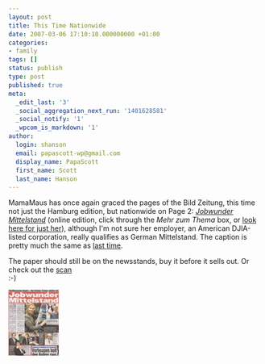 ```yaml
---
layout: post
title: This Time Nationwide
date: 2007-03-06 17:10:10.000000000 +01:00
categories:
- family
tags: []
status: publish
type: post
published: true
meta:
  _edit_last: '3'
  _social_aggregation_next_run: '1401628581'
  _social_notify: '1'
  _wpcom_is_markdown: '1'
author:
  login: shanson
  email: papascott-wp@gmail.com
  display_name: PapaScott
  first_name: Scott
  last_name: Hanson
---
```

<p>MamaMaus has once again graced the pages of the Bild Zeitung, this time not just the Hamburg edition, but nationwide on Page 2: <a href="http://www.bild.t-online.de/BTO/news/2007/03/06/job-wunder/mittelstand-motor.html"><em>Jobwunder Mittelstand</em></a> (online edition, click through the <em>Mehr zum Thema</em> box, or <a href="http://www.bild.t-online.de/BTO/news/2007/03/06/job-wunder/kt-galerie-jobwunder,templateId=renderInline,rendertext=1489534.html">look here for just her</a>), although I'm not sure her employer, an American DJIA-listed corporation, really qualifies as German Mittelstand. The caption is pretty much the same as <a href="/archives/2006/11/27/bild-hamburg-page-6/">last time</a>.</p>
<p>The paper should still be on the newsstands, buy it before it sells out. Or check out the <a href="http://aycu05.webshots.com/image/10524/2001190113226454148_rs.jpg">scan</a><br />
 :-)</p>
<p><a href="http://aycu05.webshots.com/image/10524/2001190113226454148_rs.jpg"><img src="/wordpress/wp-content/uploads/2007/03/bild-mittelstand.jpg" alt="Bild Mittelstand" /></a></p>
